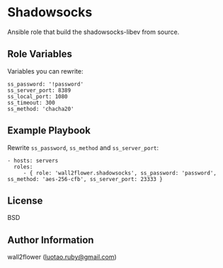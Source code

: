 Shadowsocks
=========

Ansible role that build the shadowsocks-libev from source.

Role Variables
--------------

Variables you can rewrite:

```
ss_password: '!password'
ss_server_port: 8389
ss_local_port: 1080
ss_timeout: 300
ss_method: 'chacha20'
```


Example Playbook
----------------

Rewrite `ss_password`, `ss_method` and `ss_server_port`:

    - hosts: servers
      roles:
         - { role: 'wall2flower.shadowsocks', ss_password: 'password', ss_method: 'aes-256-cfb', ss_server_port: 23333 }

License
-------

BSD

Author Information
------------------

wall2flower (luotao.ruby@gmail.com)

